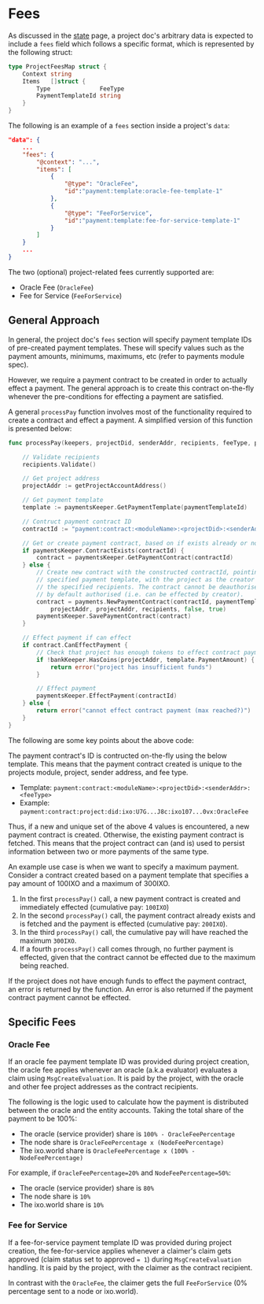 # Fees

As discussed in the [state](./01_state.md) page, a project doc's arbitrary data is expected to include a `fees` field which follows a specific format, which is represented by the following struct:

```go
type ProjectFeesMap struct {
    Context string
    Items   []struct {
        Type              FeeType
        PaymentTemplateId string
	}
}
```

The following is an example of a `fees` section inside a project's `data`:
```json
"data": {
    ...
    "fees": {
        "@context": "...",
        "items": [
            {
                "@type": "OracleFee",
                "id":"payment:template:oracle-fee-template-1"
            },
            {
                "@type": "FeeForService", 
                "id":"payment:template:fee-for-service-template-1"
            }
        ]
    }
    ...
}
```

The two (optional) project-related fees currently supported are:
- Oracle Fee (`OracleFee`)
- Fee for Service (`FeeForService`)

## General Approach

In general, the project doc's `fees` section will specify payment template IDs of pre-created payment templates. These will specify values such as the payment amounts, minimums, maximums, etc (refer to payments module spec).

However, we require a payment contract to be created in order to actually effect a payment. The general approach is to create this contract on-the-fly whenever the pre-conditions for effecting a payment are satisfied.

A general `processPay` function involves most of the functionality required to create a contract and effect a payment. A simplified version of this function is presented below:
```go
func processPay(keepers, projectDid, senderAddr, recipients, feeType, paymentTemplateId) {

	// Validate recipients
	recipients.Validate()

	// Get project address
	projectAddr := getProjectAccountAddress()

	// Get payment template
	template := paymentsKeeper.GetPaymentTemplate(paymentTemplateId)

	// Contruct payment contract ID
	contractId := "payment:contract:<moduleName>:<projectDid>:<senderAddr>:<feeType>"

	// Get or create payment contract, based on if exists already or not
	if paymentsKeeper.ContractExists(contractId) {
		contract = paymentsKeeper.GetPaymentContract(contractId)
	} else {
		// Create new contract with the constructed contractId, pointing to the
		// specified payment template, with the project as the creator and payer,
		// the specified recipients. The contract cannot be deauthorised and is
		// by default authorised (i.e. can be effected by creator).
		contract = payments.NewPaymentContract(contractId, paymentTemplateId,
			projectAddr, projectAddr, recipients, false, true)
		paymentsKeeper.SavePaymentContract(contract)
	}

	// Effect payment if can effect
	if contract.CanEffectPayment {
		// Check that project has enough tokens to effect contract payment
		if !bankKeeper.HasCoins(projectAddr, template.PaymentAmount) {
			return error("project has insufficient funds")
		}

		// Effect payment
		paymentsKeeper.EffectPayment(contractId)
	} else {
		return error("cannot effect contract payment (max reached?)")
	}
}
```

The following are some key points about the above code:

The payment contract's ID is contructed on-the-fly using the below template. This means that the payment contract created is unique to the projects module, project, sender address, and fee type.

- Template: `payment:contract:<moduleName>:<projectDid>:<senderAddr>:<feeType>`
- Example: `payment:contract:project:did:ixo:U7G...J8c:ixo107...0vx:OracleFee`

Thus, if a new and unique set of the above 4 values is encountered, a new payment contract is created. Otherwise, the existing payment contract is fetched. This means that the project contract can (and is) used to persist information between two or more payments of the same type.

An example use case is when we want to specify a maximum payment. Consider a contract created based on a payment template that specifies a pay amount of 100IXO and a maximum of 300IXO.
1. In the first `processPay()` call, a new payment contract is created and immediately effected (cumulative pay: `100IXO`)
2. In the second `processPay()` call, the payment contract already exists and is fetched and the payment is effected (cumulative pay: `200IXO`).
3. In the third `processPay()` call, the cumulative pay will have reached the maximum `300IXO`.
4. If a fourth `processPay()` call comes through, no further payment is effected, given that the contract cannot be effected due to the maximum being reached.

If the project does not have enough funds to effect the payment contract, an error is returned by the function. An error is also returned if the payment contract payment cannot be effected.

## Specific Fees

### Oracle Fee

If an oracle fee payment template ID was provided during project creation, the oracle fee applies whenever an oracle (a.k.a evaluator) evaluates a claim using `MsgCreateEvaluation`. It is paid by the project, with the oracle and other fee project addresses as the contract recipients.

The following is the logic used to calculate how the payment is distributed between the oracle and the entity accounts. Taking the total share of the payment to be 100%:

- The oracle (service provider) share is `100% - OracleFeePercentage`
- The node share is `OracleFeePercentage x (NodeFeePercentage)`
- The ixo.world share is `OracleFeePercentage x (100% - NodeFeePercentage)`

For example, if `OracleFeePercentage=20%` and `NodeFeePercentage=50%`:

- The oracle (service provider) share is `80%`
- The node share is `10%`
- The ixo.world share is `10%`

### Fee for Service

If a fee-for-service payment template ID was provided during project creation, the fee-for-service applies whenever a claimer's claim gets approved (claim status set to approved `= 1`) during `MsgCreateEvaluation` handling. It is paid by the project, with the claimer as the contract recipient.

In contrast with the `OracleFee`, the claimer gets the full `FeeForService` (0% percentage sent to a node or ixo.world).
